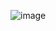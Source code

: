 ![image](https://github.com/Naelderb/Naelderb/assets/148909269/3111fe8e-7c22-456a-bbe2-212fa8628dfd)
